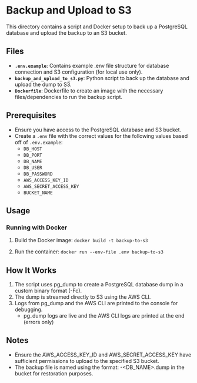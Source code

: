 # Backup and Upload to S3

This directory contains a script and Docker setup to back up a PostgreSQL database and upload the backup to an S3 bucket.

## Files

- **`.env.example`**: Contains example .env file structure for database connection and S3 configuration (for local use only).
- **`backup_and_upload_to_s3.py`**: Python script to back up the database and upload the dump to S3.
- **`Dockerfile`**: Dockerfile to create an image with the necessary files/dependencies to run the backup script.

## Prerequisites

- Ensure you have access to the PostgreSQL database and S3 bucket.
- Create a `.env` file with the correct values for the following values based off of `.env.example`:
  - `DB_HOST`
  - `DB_PORT`
  - `DB_NAME`
  - `DB_USER`
  - `DB_PASSWORD`
  - `AWS_ACCESS_KEY_ID`
  - `AWS_SECRET_ACCESS_KEY`
  - `BUCKET_NAME`

## Usage

### Running with Docker
1. Build the Docker image:
`docker build -t backup-to-s3 `

2. Run the container:
`docker run --env-file .env backup-to-s3`

## How It Works
1. The script uses pg_dump to create a PostgreSQL database dump in a custom binary format (-Fc).
2. The dump is streamed directly to S3 using the AWS CLI.
3. Logs from pg_dump and the AWS CLI are printed to the console for debugging.
    - pg_dump logs are live and the AWS CLI logs are printed at the end (errors only)
## Notes
- Ensure the AWS_ACCESS_KEY_ID and AWS_SECRET_ACCESS_KEY have sufficient permissions to upload to the specified S3 bucket.
- The backup file is named using the format: <date>-<DB_NAME>.dump in the bucket for restoration purposes.
